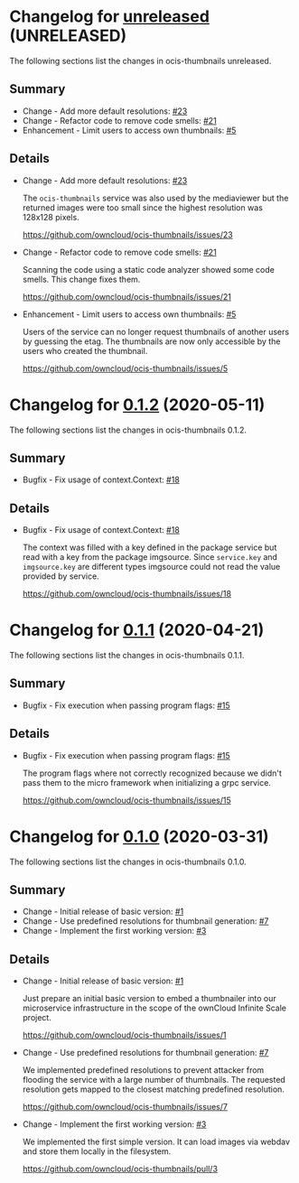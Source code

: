 # Changelog for [unreleased] (UNRELEASED)

The following sections list the changes in ocis-thumbnails unreleased.

[unreleased]: https://github.com/owncloud/ocis-thumbnails/compare/v0.1.2...master

## Summary

* Change - Add more default resolutions: [#23](https://github.com/owncloud/ocis-thumbnails/issues/23)
* Change - Refactor code to remove code smells: [#21](https://github.com/owncloud/ocis-thumbnails/issues/21)
* Enhancement - Limit users to access own thumbnails: [#5](https://github.com/owncloud/ocis-thumbnails/issues/5)

## Details

* Change - Add more default resolutions: [#23](https://github.com/owncloud/ocis-thumbnails/issues/23)

   The `ocis-thumbnails` service was also used by the mediaviewer but the returned images were
   too small since the highest resolution was 128x128 pixels.

   https://github.com/owncloud/ocis-thumbnails/issues/23


* Change - Refactor code to remove code smells: [#21](https://github.com/owncloud/ocis-thumbnails/issues/21)

   Scanning the code using a static code analyzer showed some code smells. This change fixes them.

   https://github.com/owncloud/ocis-thumbnails/issues/21


* Enhancement - Limit users to access own thumbnails: [#5](https://github.com/owncloud/ocis-thumbnails/issues/5)

   Users of the service can no longer request thumbnails of another users by guessing the etag. The
   thumbnails are now only accessible by the users who created the thumbnail.

   https://github.com/owncloud/ocis-thumbnails/issues/5

# Changelog for [0.1.2] (2020-05-11)

The following sections list the changes in ocis-thumbnails 0.1.2.

[0.1.2]: https://github.com/owncloud/ocis-thumbnails/compare/v0.1.1...v0.1.2

## Summary

* Bugfix - Fix usage of context.Context: [#18](https://github.com/owncloud/ocis-thumbnails/issues/18)

## Details

* Bugfix - Fix usage of context.Context: [#18](https://github.com/owncloud/ocis-thumbnails/issues/18)

   The context was filled with a key defined in the package service but read with a key from the
   package imgsource. Since `service.key` and `imgsource.key` are different types imgsource
   could not read the value provided by service.

   https://github.com/owncloud/ocis-thumbnails/issues/18

# Changelog for [0.1.1] (2020-04-21)

The following sections list the changes in ocis-thumbnails 0.1.1.

[0.1.1]: https://github.com/owncloud/ocis-thumbnails/compare/v0.1.0...v0.1.1

## Summary

* Bugfix - Fix execution when passing program flags: [#15](https://github.com/owncloud/ocis-thumbnails/issues/15)

## Details

* Bugfix - Fix execution when passing program flags: [#15](https://github.com/owncloud/ocis-thumbnails/issues/15)

   The program flags where not correctly recognized because we didn't pass them to the micro
   framework when initializing a grpc service.

   https://github.com/owncloud/ocis-thumbnails/issues/15

# Changelog for [0.1.0] (2020-03-31)

The following sections list the changes in ocis-thumbnails 0.1.0.

[0.1.0]: https://github.com/owncloud/ocis-thumbnails/compare/c43f3a33cb0b57d7e25ebc88c138d22e95f88cfe...v0.1.0

## Summary

* Change - Initial release of basic version: [#1](https://github.com/owncloud/ocis-thumbnails/issues/1)
* Change - Use predefined resolutions for thumbnail generation: [#7](https://github.com/owncloud/ocis-thumbnails/issues/7)
* Change - Implement the first working version: [#3](https://github.com/owncloud/ocis-thumbnails/pull/3)

## Details

* Change - Initial release of basic version: [#1](https://github.com/owncloud/ocis-thumbnails/issues/1)

   Just prepare an initial basic version to embed a thumbnailer into our microservice
   infrastructure in the scope of the ownCloud Infinite Scale project.

   https://github.com/owncloud/ocis-thumbnails/issues/1


* Change - Use predefined resolutions for thumbnail generation: [#7](https://github.com/owncloud/ocis-thumbnails/issues/7)

   We implemented predefined resolutions to prevent attacker from flooding the service with a
   large number of thumbnails. The requested resolution gets mapped to the closest matching
   predefined resolution.

   https://github.com/owncloud/ocis-thumbnails/issues/7


* Change - Implement the first working version: [#3](https://github.com/owncloud/ocis-thumbnails/pull/3)

   We implemented the first simple version. It can load images via webdav and store them locally in
   the filesystem.

   https://github.com/owncloud/ocis-thumbnails/pull/3


